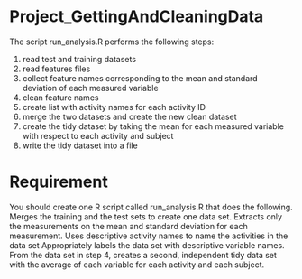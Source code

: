 # Project_GettingAndCleaningData
The script run_analysis.R performs the following steps:
1. read test and training datasets 
2. read features files
3. collect feature names corresponding to the mean and standard deviation of each measured variable
4. clean feature names
5. create list with activity names for each activity ID
6. merge the two datasets and create the new clean dataset
7. create the tidy dataset by taking the mean for each measured variable with respect to each activity and subject
8. write the tidy dataset into a file


# Requirement
You should create one R script called run_analysis.R that does the following.
    Merges the training and the test sets to create one data set.
    Extracts only the measurements on the mean and standard deviation for each measurement.
    Uses descriptive activity names to name the activities in the data set
    Appropriately labels the data set with descriptive variable names.
    From the data set in step 4, creates a second, independent tidy data set with the average of each variable for each activity and each subject.
